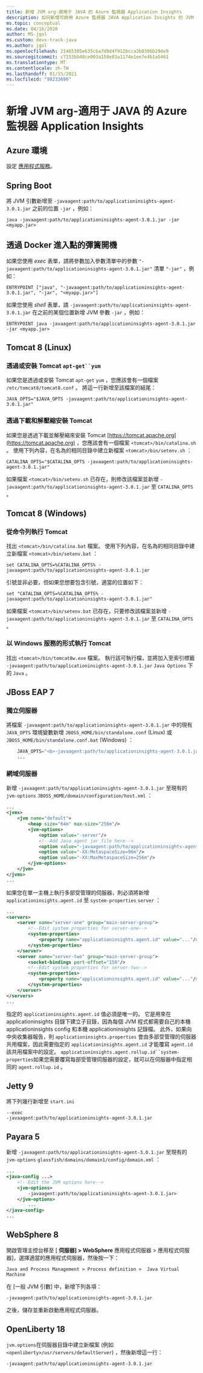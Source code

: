 ```yaml
---
title: 新增 JVM arg-適用于 JAVA 的 Azure 監視器 Application Insights
description: 如何新增可啟用 Azure 監視器 JAVA Application Insights 的 JVM 參數
ms.topic: conceptual
ms.date: 04/16/2020
author: MS-jgol
ms.custom: devx-track-java
ms.author: jgol
ms.openlocfilehash: 21465305e635cba7d8d4f912bcca2b0306b294e9
ms.sourcegitcommit: c7153bb48ce003a158e83a1174e1ee7e4b1a5461
ms.translationtype: MT
ms.contentlocale: zh-TW
ms.lasthandoff: 01/15/2021
ms.locfileid: "98233690"
---
```

# <a name="adding-the-jvm-arg---azure-monitor-application-insights-for-java"></a>新增 JVM arg-適用于 JAVA 的 Azure 監視器 Application Insights



## <a name="azure-environments"></a>Azure 環境

設定 [應用程式服務](../../app-service/configure-language-java.md#set-java-runtime-options)。

## <a name="spring-boot"></a>Spring Boot

將 JVM 引數新增至 `-javaagent:path/to/applicationinsights-agent-3.0.1.jar` 之前的位置 `-jar` ，例如：

```
java -javaagent:path/to/applicationinsights-agent-3.0.1.jar -jar <myapp.jar>
```

## <a name="spring-boot-via-docker-entry-point"></a>透過 Docker 進入點的彈簧開機

如果您使用 *exec* 表單，請將參數加入參數清單中的參數 `"-javaagent:path/to/applicationinsights-agent-3.0.1.jar"` 清單 `"-jar"` ，例如：

```
ENTRYPOINT ["java", "-javaagent:path/to/applicationinsights-agent-3.0.1.jar", "-jar", "<myapp.jar>"]
```

如果您使用 *shell* 表單，請 `-javaagent:path/to/applicationinsights-agent-3.0.1.jar` 在之前的某個位置新增 JVM 參數 `-jar` ，例如：

```
ENTRYPOINT java -javaagent:path/to/applicationinsights-agent-3.0.1.jar -jar <myapp.jar>
```

## <a name="tomcat-8-linux"></a>Tomcat 8 (Linux) 

### <a name="tomcat-installed-via-apt-get-or-yum"></a>透過或安裝 Tomcat `apt-get``yum`

如果您是透過或安裝 Tomcat `apt-get` `yum` ，您應該會有一個檔案 `/etc/tomcat8/tomcat8.conf` 。  將這一行新增至該檔案的結尾：

```
JAVA_OPTS="$JAVA_OPTS -javaagent:path/to/applicationinsights-agent-3.0.1.jar"
```

### <a name="tomcat-installed-via-download-and-unzip"></a>透過下載和解壓縮安裝 Tomcat

如果您是透過下載並解壓縮來安裝 Tomcat [https://tomcat.apache.org](https://tomcat.apache.org) ，您應該會有一個檔案 `<tomcat>/bin/catalina.sh` 。  使用下列內容，在名為的相同目錄中建立新檔案 `<tomcat>/bin/setenv.sh` ：

```
CATALINA_OPTS="$CATALINA_OPTS -javaagent:path/to/applicationinsights-agent-3.0.1.jar"
```

如果檔案 `<tomcat>/bin/setenv.sh` 已存在，則修改該檔案並新增 `-javaagent:path/to/applicationinsights-agent-3.0.1.jar` 至 `CATALINA_OPTS` 。


## <a name="tomcat-8-windows"></a>Tomcat 8 (Windows) 

### <a name="running-tomcat-from-the-command-line"></a>從命令列執行 Tomcat

找出 `<tomcat>/bin/catalina.bat` 檔案。  使用下列內容，在名為的相同目錄中建立新檔案 `<tomcat>/bin/setenv.bat` ：

```
set CATALINA_OPTS=%CATALINA_OPTS% -javaagent:path/to/applicationinsights-agent-3.0.1.jar
```

引號並非必要，但如果您想要包含引號，適當的位置如下：

```
set "CATALINA_OPTS=%CATALINA_OPTS% -javaagent:path/to/applicationinsights-agent-3.0.1.jar"
```

如果檔案 `<tomcat>/bin/setenv.bat` 已存在，只要修改該檔案並新增 `-javaagent:path/to/applicationinsights-agent-3.0.1.jar` 至 `CATALINA_OPTS` 。

### <a name="running-tomcat-as-a-windows-service"></a>以 Windows 服務的形式執行 Tomcat

找出 `<tomcat>/bin/tomcat8w.exe` 檔案。  執行該可執行檔，並將加入至索引標籤 `-javaagent:path/to/applicationinsights-agent-3.0.1.jar` `Java Options` 下的 `Java` 。


## <a name="jboss-eap-7"></a>JBoss EAP 7

### <a name="standalone-server"></a>獨立伺服器

將檔案 `-javaagent:path/to/applicationinsights-agent-3.0.1.jar` 中的現有 `JAVA_OPTS` 環境變數新增 `JBOSS_HOME/bin/standalone.conf` (Linux) 或 `JBOSS_HOME/bin/standalone.conf.bat` (Windows) ：

```java    ...
    JAVA_OPTS="<b>-javaagent:path/to/applicationinsights-agent-3.0.1.jar</b> -Xms1303m -Xmx1303m ..."
    ...
```

### <a name="domain-server"></a>網域伺服器

新增 `-javaagent:path/to/applicationinsights-agent-3.0.1.jar` 至現有的 `jvm-options` `JBOSS_HOME/domain/configuration/host.xml` ：

```xml
...
<jvms>
    <jvm name="default">
        <heap size="64m" max-size="256m"/>
        <jvm-options>
            <option value="-server"/>
            <!--Add Java agent jar file here-->
            <option value="-javaagent:path/to/applicationinsights-agent-3.0.1.jar"/>
            <option value="-XX:MetaspaceSize=96m"/>
            <option value="-XX:MaxMetaspaceSize=256m"/>
        </jvm-options>
    </jvm>
</jvms>
...
```

如果您在單一主機上執行多部受管理的伺服器，則必須將新增 `applicationinsights.agent.id` 至 `system-properties` `server` ：

```xml
...
<servers>
    <server name="server-one" group="main-server-group">
        <!--Edit system properties for server-one-->
        <system-properties> 
            <property name="applicationinsights.agent.id" value="..."/>
        </system-properties>
    </server>
    <server name="server-two" group="main-server-group">
        <socket-bindings port-offset="150"/>
        <!--Edit system properties for server-two-->
        <system-properties>
            <property name="applicationinsights.agent.id" value="..."/> 
        </system-properties>
    </server>
</servers>
...
```

指定的 `applicationinsights.agent.id` 值必須是唯一的。 它是用來在 applicationinsights 目錄下建立子目錄，因為每個 JVM 程式都需要自己的本機 applicationinsights config 和本機 applicationinsights 記錄檔。 此外，如果向中央收集器報告，則 `applicationinsights.properties` 會由多部受管理的伺服器共用檔案，因此需要指定的 `applicationinsights.agent.id` 才能覆寫 `agent.id` 該共用檔案中的設定。 `applicationinsights.agent.rollup.id``system-properties`如果您需要覆寫每部受管理伺服器的設定，就可以在伺服器中指定相同的 `agent.rollup.id` 。


## <a name="jetty-9"></a>Jetty 9

將下列幾行新增至 `start.ini`

```
--exec
-javaagent:path/to/applicationinsights-agent-3.0.1.jar
```


## <a name="payara-5"></a>Payara 5

新增 `-javaagent:path/to/applicationinsights-agent-3.0.1.jar` 至現有的 `jvm-options` `glassfish/domains/domain1/config/domain.xml` ：

```xml
...
<java-config ...>
    <!--Edit the JVM options here-->
    <jvm-options>
        -javaagent:path/to/applicationinsights-agent-3.0.1.jar>
    </jvm-options>
        ...
</java-config>
...
```

## <a name="websphere-8"></a>WebSphere 8

開啟管理主控台移至 [ **伺服器] > WebSphere** 應用程式伺服器 > 應用程式伺服器]，選擇適當的應用程式伺服器，然後按一下： 

```
Java and Process Management > Process definition >  Java Virtual Machine
```
在 [一般 JVM 引數] 中，新增下列各項：
```
-javaagent:path/to/applicationinsights-agent-3.0.1.jar
```
之後，儲存並重新啟動應用程式伺服器。


## <a name="openliberty-18"></a>OpenLiberty 18

`jvm.options`在伺服器目錄中建立新檔案 (例如 `<openliberty>/usr/servers/defaultServer`) ，然後新增這一行：
```
-javaagent:path/to/applicationinsights-agent-3.0.1.jar
```
